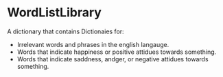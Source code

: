 # WordListLibrary
A dictionary that contains Dictionaies for:
- Irrelevant words and phrases in the english langauge.
- Words that indicate happiness or positive attidues towards something.
- Words that indicate saddness, andger, or negative attidues towards something.
